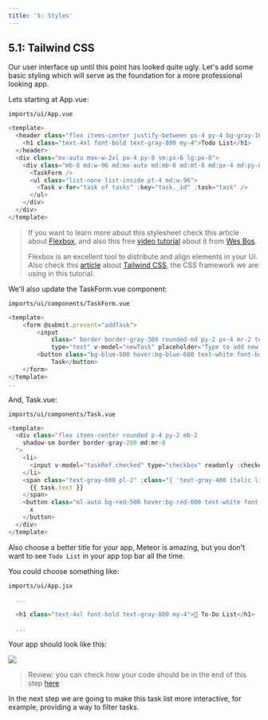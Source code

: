 ```yaml
---
title: '5: Styles'
---
```


## 5.1: Tailwind CSS

Our user interface up until this point has looked quite ugly. Let's add some basic styling which will serve as the foundation for a more professional looking app.

Lets starting at App.vue:

`imports/ui/App.vue`
```javascript
<template>
  <header class="flex items-center justify-between px-4 py-4 bg-gray-100 border-t border-b border-gray-200">
    <h1 class="text-4xl font-bold text-gray-800 my-4">Todo List</h1>
  </header>
  <div class="mx-auto max-w-2xl px-4 py-8 sm:px-6 lg:px-8">
    <div class="mb-8 md:w-96 md:mx-auto md:mb-0 md:mt-8 md:px-4 md:py-8 text-center md:bg-gray-100 md:rounded-lg">
      <TaskForm />
      <ul class="list-none list-inside pt-4 md:w-96">
        <Task v-for="task of tasks" :key="task._id" :task="task" />
      </ul>
    </div>
  </div>
</template>
```

> If you want to learn more about this stylesheet check this article about [Flexbox](https://css-tricks.com/snippets/css/a-guide-to-flexbox/), and also this free [video tutorial](https://flexbox.io/) about it from [Wes Bos](https://twitter.com/wesbos).
>
> Flexbox is an excellent tool to distribute and align elements in your UI.
> Also check this [article](https://tailwindcss.com/docs/) about [Tailwind CSS](https://tailwindcss.com/), the CSS framework we are using in this tutorial.

We'll also update the TaskForm.vue component:

`imports/ui/components/TaskForm.vue`
```javascript
<template>
    <form @submit.prevent="addTask">
        <input
            class=" border border-gray-300 rounded-md py-2 px-4 mr-2 text-gray-600 text-sm focus:outline-none focus:border-gray-400 focus:ring-0"
            type="text" v-model="newTask" placeholder="Type to add new tasks" />
        <button class="bg-blue-500 hover:bg-blue-600 text-white font-bold py-1.5 px-4 rounded" type="submit">Add
            Task</button>
    </form>
</template>
..
```

And, Task.vue:

`imports/ui/components/Task.vue`
```javascript
<template>
  <div class="flex items-center rounded p-4 py-2 mb-2 
    shadow-sm border border-gray-200 md:mr-8
  ">
    <li>
      <input v-model="taskRef.checked" type="checkbox" readonly :checked="taskRef.checked" />
    </li>
    <span class="text-gray-600 pl-2" :class="{ 'text-gray-400 italic line-through': taskRef.checked }">
      {{ task.text }}
    </span>
    <button class="ml-auto bg-red-500 hover:bg-red-600 text-white font-bold py-0.5 px-2 rounded" @click="deleteTask">
      x
    </button>
  </div>
</template>
```

Also choose a better title for your app, Meteor is amazing, but you don't want to see `Todo List` in your app top bar all the time.

You could choose something like:

`imports/ui/App.jsx`

```javascript
  ...

  <h1 class="text-4xl font-bold text-gray-800 my-4">🚀 To-Do List</h1>
  
  ...
```

Your app should look like this:

<img class="step-images" src="/simple-todos/assets/new-screenshots/step05/new-ui.png"/>

> Review: you can check how your code should be in the end of this step [here](https://github.com/meteor/vue3-tutorial/tree/master/src/simple-todos/step05) 

In the next step we are going to make this task list more interactive, for example, providing a way to filter tasks.
